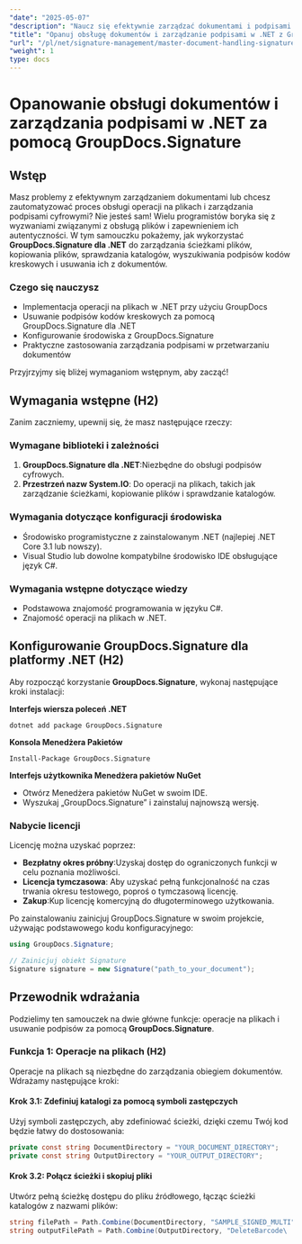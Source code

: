 ```yaml
---
"date": "2025-05-07"
"description": "Naucz się efektywnie zarządzać dokumentami i podpisami cyfrowymi w .NET za pomocą GroupDocs.Signature. Automatyzuj operacje na plikach, wyszukiwanie i usuwanie podpisów kodów kreskowych."
"title": "Opanuj obsługę dokumentów i zarządzanie podpisami w .NET z GroupDocs.Signature"
"url": "/pl/net/signature-management/master-document-handling-signature-management-dotnet/"
"weight": 1
type: docs
---
```

# Opanowanie obsługi dokumentów i zarządzania podpisami w .NET za pomocą GroupDocs.Signature

## Wstęp

Masz problemy z efektywnym zarządzaniem dokumentami lub chcesz zautomatyzować proces obsługi operacji na plikach i zarządzania podpisami cyfrowymi? Nie jesteś sam! Wielu programistów boryka się z wyzwaniami związanymi z obsługą plików i zapewnieniem ich autentyczności. W tym samouczku pokażemy, jak wykorzystać **GroupDocs.Signature dla .NET** do zarządzania ścieżkami plików, kopiowania plików, sprawdzania katalogów, wyszukiwania podpisów kodów kreskowych i usuwania ich z dokumentów.

### Czego się nauczysz

- Implementacja operacji na plikach w .NET przy użyciu GroupDocs
- Usuwanie podpisów kodów kreskowych za pomocą GroupDocs.Signature dla .NET
- Konfigurowanie środowiska z GroupDocs.Signature
- Praktyczne zastosowania zarządzania podpisami w przetwarzaniu dokumentów

Przyjrzyjmy się bliżej wymaganiom wstępnym, aby zacząć!

## Wymagania wstępne (H2)

Zanim zaczniemy, upewnij się, że masz następujące rzeczy:

### Wymagane biblioteki i zależności

1. **GroupDocs.Signature dla .NET**:Niezbędne do obsługi podpisów cyfrowych.
2. **Przestrzeń nazw System.IO**: Do operacji na plikach, takich jak zarządzanie ścieżkami, kopiowanie plików i sprawdzanie katalogów.

### Wymagania dotyczące konfiguracji środowiska

- Środowisko programistyczne z zainstalowanym .NET (najlepiej .NET Core 3.1 lub nowszy).
- Visual Studio lub dowolne kompatybilne środowisko IDE obsługujące język C#.

### Wymagania wstępne dotyczące wiedzy

- Podstawowa znajomość programowania w języku C#.
- Znajomość operacji na plikach w .NET.

## Konfigurowanie GroupDocs.Signature dla platformy .NET (H2)

Aby rozpocząć korzystanie **GroupDocs.Signature**, wykonaj następujące kroki instalacji:

**Interfejs wiersza poleceń .NET**
```
dotnet add package GroupDocs.Signature
```

**Konsola Menedżera Pakietów**
```
Install-Package GroupDocs.Signature
```

**Interfejs użytkownika Menedżera pakietów NuGet**

- Otwórz Menedżera pakietów NuGet w swoim IDE.
- Wyszukaj „GroupDocs.Signature” i zainstaluj najnowszą wersję.

### Nabycie licencji

Licencję można uzyskać poprzez:

- **Bezpłatny okres próbny**:Uzyskaj dostęp do ograniczonych funkcji w celu poznania możliwości.
- **Licencja tymczasowa**: Aby uzyskać pełną funkcjonalność na czas trwania okresu testowego, poproś o tymczasową licencję.
- **Zakup**:Kup licencję komercyjną do długoterminowego użytkowania.

Po zainstalowaniu zainicjuj GroupDocs.Signature w swoim projekcie, używając podstawowego kodu konfiguracyjnego:

```csharp
using GroupDocs.Signature;

// Zainicjuj obiekt Signature
Signature signature = new Signature("path_to_your_document");
```

## Przewodnik wdrażania

Podzielimy ten samouczek na dwie główne funkcje: operacje na plikach i usuwanie podpisów za pomocą **GroupDocs.Signature**.

### Funkcja 1: Operacje na plikach (H2)

Operacje na plikach są niezbędne do zarządzania obiegiem dokumentów. Wdrażamy następujące kroki:

#### Krok 3.1: Zdefiniuj katalogi za pomocą symboli zastępczych

Użyj symboli zastępczych, aby zdefiniować ścieżki, dzięki czemu Twój kod będzie łatwy do dostosowania:

```csharp
private const string DocumentDirectory = "YOUR_DOCUMENT_DIRECTORY";
private const string OutputDirectory = "YOUR_OUTPUT_DIRECTORY";
```

#### Krok 3.2: Połącz ścieżki i skopiuj pliki

Utwórz pełną ścieżkę dostępu do pliku źródłowego, łącząc ścieżki katalogów z nazwami plików:

```csharp
string filePath = Path.Combine(DocumentDirectory, "SAMPLE_SIGNED_MULTI");
string outputFilePath = Path.Combine(OutputDirectory, "DeleteBarcode\